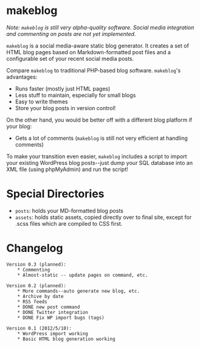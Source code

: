 makeblog
========

*Note: `makeblog` is still very alpha-quality software. Social media integration and commenting on posts are *not* yet implemented.*

`makeblog` is a social media-aware static blog generator. It creates a set of HTML blog pages based on Markdown-formatted post files and a configurable set of your recent social media posts.

Compare `makeblog` to traditional PHP-based blog software. `makeblog`'s advantages:

* Runs faster (mostly just HTML pages)
* Less stuff to maintain, especially for small blogs
* Easy to write themes
* Store your blog posts in version control!

On the other hand, you would be better off with a different blog platform if your blog:

* Gets a lot of comments (`makeblog` is still not very efficient at handling comments)

To make your transition even easier, `makeblog` includes a script to import your existing WordPress blog posts--just dump your SQL database into an XML file (using phpMyAdmin) and run the script!

Special Directories
===================

* `posts`: holds your MD-formatted blog posts
* `assets`: holds static assets, copied directly over to final site, except for .scss files which are compiled to CSS first.


Changelog
=========

~~~
Version 0.3 (planned):
    * Commenting
    * Almost-static -- update pages on command, etc.

Version 0.2 (planned):
	* More commands--auto generate new blog, etc.
	* Archive by date
	* RSS feeds
    * DONE new post command
	* DONE Twitter integration
	* DONE Fix WP import bugs (tags)

Version 0.1 (2012/5/10):
	* WordPress import working
	* Basic HTML blog generation working
~~~
